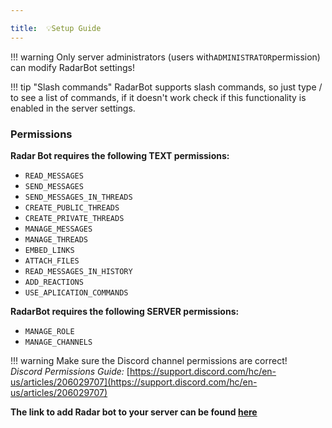 ```yaml
---

title:  💡Setup Guide
---
```




!!! warning
      Only server administrators (users with`ADMINISTRATOR`permission) can modify RadarBot settings!


!!! tip "Slash commands"
      RadarBot supports slash commands, so just type / to see a list of commands, if it doesn't work check if this functionality is enabled in the server settings.


### Permissions

**Radar Bot requires the following TEXT permissions:**


* `READ_MESSAGES`
* `SEND_MESSAGES`
* `SEND_MESSAGES_IN_THREADS`
* `CREATE_PUBLIC_THREADS`
* `CREATE_PRIVATE_THREADS`
* `MANAGE_MESSAGES`
* `MANAGE_THREADS`
* `EMBED_LINKS`
* `ATTACH_FILES`
* `READ_MESSAGES_IN_HISTORY`
* `ADD_REACTIONS`
* `USE_APLICATION_COMMANDS`




**RadarBot requires the following SERVER permissions:**

* `MANAGE_ROLE`
* `MANAGE_CHANNELS`

!!! warning
      Make sure the Discord channel permissions are correct!\
      _Discord Permissions Guide:_ [https://support.discord.com/hc/en-us/articles/206029707](https://support.discord.com/hc/en-us/articles/206029707)


**The link to add Radar bot to your server can be found [here](https://www.radarbot.xyz/)**
